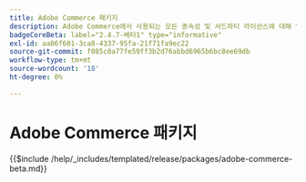 ```yaml
---
title: Adobe Commerce 패키지
description: Adobe Commerce에서 사용되는 모든 종속성 및 서드파티 라이선스에 대해 알아봅니다.
badgeCoreBeta: label="2.4.7-베타1" type="informative"
exl-id: aa06f601-3ca8-4337-95fa-21f71fa9ec22
source-git-commit: f085c0a77fe59ff3b2d76abbd6965b6bc8ee69db
workflow-type: tm+mt
source-wordcount: '18'
ht-degree: 0%

---
```


# Adobe Commerce 패키지

{{$include /help/_includes/templated/release/packages/adobe-commerce-beta.md}}
